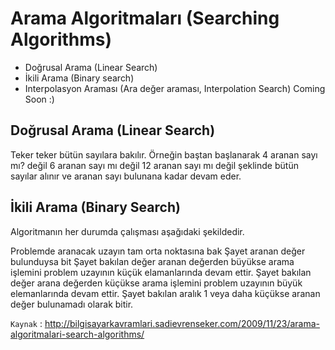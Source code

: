 # Arama Algoritmaları (Searching Algorithms)

- Doğrusal Arama (Linear Search)
- İkili Arama (Binary search)
- Interpolasyon Araması (Ara değer araması, Interpolation Search) Coming Soon :) 

## Doğrusal Arama (Linear Search)
Teker teker bütün sayılara bakılır. Örneğin baştan başlanarak 4 aranan sayı mı? değil 6 aranan sayı mı değil 12 aranan sayı mı değil şeklinde bütün sayılar alınır ve aranan sayı bulunana kadar devam eder.

## İkili Arama (Binary Search)
Algoritmanın her durumda çalışması aşağıdaki şekildedir.

Problemde aranacak uzayın tam orta noktasına bak
Şayet aranan değer bulunduysa bit
Şayet bakılan değer aranan değerden büyükse arama işlemini problem uzayının küçük elamanlarında devam ettir.
Şayet bakılan değer arana değerden küçükse arama işlemini problem uzayının büyük elemanlarında devam ettir.
Şayet bakılan aralık 1 veya daha küçükse aranan değer bulunamadı olarak bitir.

`Kaynak` : <http://bilgisayarkavramlari.sadievrenseker.com/2009/11/23/arama-algoritmalari-search-algorithms/>
